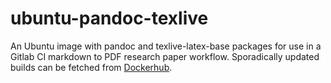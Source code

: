 # ubuntu-pandoc-texlive
An Ubuntu image with pandoc and texlive-latex-base packages for use in a Gitlab CI markdown to PDF research paper workflow. Sporadically updated builds can be fetched from [Dockerhub](https://hub.docker.com/r/kathoef/ubuntu-pandoc-texlive).
